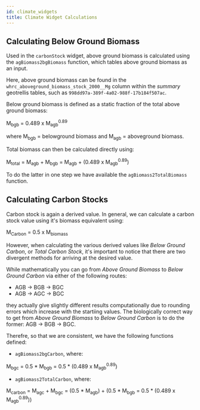 ```yaml
---
id: climate_widgets
title: Climate Widget Calculations
---
```


## Calculating Below Ground Biomass

Used in the `carbonStock` widget, above ground biomass is calculated using the `agBiomass2bgBiomass` function, which tables above ground biomass as an input.

Here, above ground biomass can be found in the `whrc_aboveground_biomass_stock_2000__Mg` column within the _summary_ geotrellis tables, such as `998dd97a-389f-4a02-988f-17b184f507ac`.

Below ground biomass is defined as a static fraction of the total above ground biomass:

M<sub>bgb</sub> = 0.489 x M<sub>agb</sub><sup>0.89</sup>

where M<sub>bgb</sub> = belowground biomass and M<sub>agb</sub> = aboveground biomass.

Total biomass can then be calculated directly using:

M<sub>total</sub> = M<sub>agb</sub> + M<sub>bgb</sub> =  M<sub>agb</sub> + (0.489 x M<sub>agb</sub><sup>0.89</sup>)

To do the latter in one step we have available the `agBiomass2TotalBiomass` function.

## Calculating Carbon Stocks

Carbon stock is again a derived value. In general, we can calculate a carbon stock value using it's biomass equivalent using:

M<sub>Carbon</sub> = 0.5 x M<sub>biomass</sub>

However, when calculating the various derived values like *Below Ground Carbon*, or *Total Carbon Stock*, it's important to notice that there are two divergent methods for arriving at the desired value.

While mathematically you can go from *Above Ground Biomass* to *Below Ground Carbon* via either of the following routes:

 - AGB -> BGB -> BGC 
 - AGB -> AGC -> BGC
  
they actually give slightly different results computationally due to rounding errors which increase with the startiing values. The biologically correct way to get from *Above Ground Biomass* to *Below Ground Carbon* is to do the former: AGB -> BGB -> BGC. 

Therefre, so that we are consistent, we have the following functions defined:

- `agBiomass2bgCarbon`, where:

M<sub>bgc</sub> = 0.5 * M<sub>bgb</sub> = 0.5 * (0.489 x M<sub>agb</sub><sup>0.89</sup>)

- `agBiomass2TotalCarbon`, where:

M<sub>carbon</sub> = M<sub>agc</sub> + M<sub>bgc</sub> = (0.5 * M<sub>agb</sub>) + (0.5 * M<sub>bgb</sub> = 0.5 * (0.489 x M<sub>agb</sub><sup>0.89</sup>))


